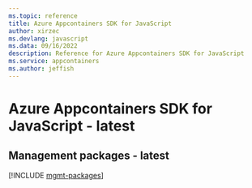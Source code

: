 ```yaml
---
ms.topic: reference
title: Azure Appcontainers SDK for JavaScript
author: xirzec
ms.devlang: javascript
ms.data: 09/16/2022
description: Reference for Azure Appcontainers SDK for JavaScript
ms.service: appcontainers
ms.author: jeffish
---
```

# Azure Appcontainers SDK for JavaScript - latest

## Management packages - latest
[!INCLUDE [mgmt-packages](appcontainers-mgmt-index.md)]